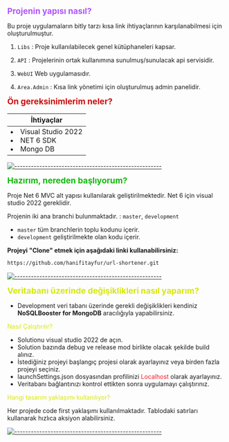 



<span style="color: #AF54FB;font-size: 19px;"><b>Projenin yapısı nasıl?</b></span>

Bu proje uygulamaların bitly tarzı kısa link ihtiyaçlarının karşılanabilmesi için oluşturulmuştur.

1. `Libs` : Proje kullanılabilecek genel kütüphaneleri kapsar.

2. `API` : Projelerinin ortak kullanımına sunulmuş/sunulacak api servisidir.
3. `WebUI` Web uygulamasıdır.
4. `Area.Admin` : Kısa link yönetimi için oluşturulmuş admin panelidir.





<span style="color: #CC0E0E;font-size: 19px;"><b>Ön gereksinimlerim neler?</b></span>

<table>
   <thead>
      <th>İhtiyaçlar</th>

   </thead>
   <tbody>
      <tr>
         <td>
            <li>Visual Studio 2022</li>
            <li>NET 6 SDK</li>
            <li>Mongo DB</li>
         </td>
   </tbody>
</table>

[![-----------------------------------------------------](https://raw.githubusercontent.com/andreasbm/readme/master/assets/lines/colored.png)](#table-of-contents)

<span style="color: #0DBA04;font-size: 19px;"><b> Hazırım, nereden başlıyorum?</b></span>

Proje Net 6 MVC alt yapısı kullanılarak geliştirilmektedir. Net 6 için visual studio 2022 gereklidir.

Projenin iki ana branchi bulunmaktadır. : `master`, `development`

* `master` tüm branchlerin toplu kodunu içerir.
* `development` geliştirilmekte olan kodu içerir.

**Projeyi "Clone" etmek için aşağıdaki linki kullanabilirsiniz:**

```bash
https://github.com/hanifitayfur/url-shortener.git
```

[![-----------------------------------------------------](https://raw.githubusercontent.com/andreasbm/readme/master/assets/lines/colored.png)](#table-of-contents)

<span style="color: #D6E70A;font-size: 19px;"><b> Veritabanı üzerinde değişiklikleri nasıl yaparım?</b></span>

* Development veri tabanı üzerinde gerekli değişiklikleri kendiniz **NoSQLBooster for MongoDB** aracılığıyla yapabilirsiniz.

<span style="color: #D6E70A;font-size: 14px;"> Nasıl Çalıştırılır?</span>

* Solutionu visual studio 2022 de açın.
* Solution bazında debug ve release mod birlikte olacak şekilde build alınız.
* İstediğiniz projeyi başlangıç projesi olarak ayarlayınız veya birden fazla projeyi seçiniz.
* launchSettings.json dosyasından profilinizi <span style="color: #FF1925">Localhost</span> olarak ayarlayınız.
* Veritabanı bağlantınızı kontrol ettikten sonra uygulamayı çalıştırınız.

<span style="color: #D6E70A;font-size: 14px;"> Hangi tasarım yaklaşımı kullanılıyor?</span>

Her projede code first yaklaşımı kullanılmaktadır. Tablodaki satırları kullanarak hızlıca aksiyon alabilirsiniz.

[![-----------------------------------------------------](https://raw.githubusercontent.com/andreasbm/readme/master/assets/lines/colored.png)](#table-of-contents)

